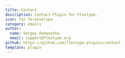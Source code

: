 ```yaml
---
title: Contact
description: Contact Plugin for Flextype.
icon: fas fa-envelope
category: emails
author:
  name: Sergey Romanenko
  email: support@flextype.org
github: https://github.com/flextype-plugins/contact
template: plugin
---
```

